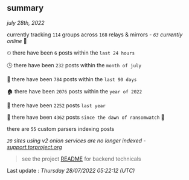 
## summary
_july 28th, 2022_

currently tracking `114` groups across `168` relays & mirrors - _`63` currently online_ 📡

⏲ there have been `6` posts within the `last 24 hours`

🕓 there have been `232` posts within the `month of july`

📅 there have been `784` posts within the `last 90 days`

🏚 there have been `2076` posts within the `year of 2022`

🚀 there have been `2252` posts `last year`

🦕 there have been `4362` posts `since the dawn of ransomwatch` 🐣

there are `55` custom parsers indexing posts

_`20` sites using v2 onion services are no longer indexed - [support.torproject.org](https://support.torproject.org/onionservices/v2-deprecation/)_

> see the project [README](https://github.com/jmousqueton/ransomwatch#readme) for backend technicals



Last update : _Thursday 28/07/2022 05:22:12 (UTC)_


